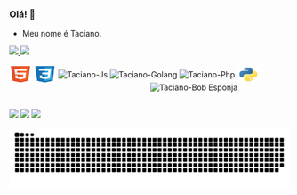 ### Olá! 👋

- Meu nome é Taciano.

<div>
  <a href="https://github.com/Taciano06">
  <img height="180em" src="https://github-readme-stats.vercel.app/api?username=Taciano06&show_icons=true&theme=dark&include_all_commits=true&count_private=true"/>
  <img height="180em" src="https://github-readme-stats.vercel.app/api/top-langs/?username=Taciano06&layout=compact&langs_count=7&theme=dark"/>
</div>
  
<div style="display: inline-block;"><br>
  <img align="center" alt="Taciano-HTML" height="30" width="40" src="https://raw.githubusercontent.com/devicons/devicon/master/icons/html5/html5-original.svg">
  <img align="center" alt="Taciano-CSS" height="30" width="40" src="https://raw.githubusercontent.com/devicons/devicon/master/icons/css3/css3-original.svg">
  <img align="center" alt="Taciano-Js" height="30" width="40"  src="https://cdn.jsdelivr.net/gh/devicons/devicon/icons/javascript/javascript-original.svg">
  <img align="center" alt="Taciano-Golang" height="30" width="40"   
src="https://cdn.jsdelivr.net/gh/devicons/devicon/icons/go/go-original.svg">
  <img align="center" alt="Taciano-Php" height="30" width="40"   
src="https://cdn.jsdelivr.net/gh/devicons/devicon/icons/php/php-original.svg">
  <img align="center" alt="Taciano-Python" height="30" width="40" src="https://raw.githubusercontent.com/devicons/devicon/master/icons/python/python-original.svg">
  <img align="right" width="250px" alt="Taciano-Bob Esponja" src="https://i.pinimg.com/originals/6b/79/c6/6b79c669d80bfd842bb9b0991937030d.gif">
</div>

 ##
  
<div> 
  
  <a href="https://www.instagram.com/_taciano.santos/" target="_blank"><img src="https://img.shields.io/badge/-Instagram-%23E4405F?style=for-the-badge&logo=instagram&logoColor=white" target="_blank"></a>
 <a href="" target="_blank"><img src="https://img.shields.io/badge/Discord-7289DA?style=for-the-badge&logo=discord&logoColor=white" target="_blank"></a> 
  <a href="https://www.linkedin.com/in/taciano-da-hora-90b257214/" target="_blank"><img src="https://img.shields.io/badge/-LinkedIn-%230077B5?style=for-the-badge&logo=linkedin&logoColor=white" target="_blank"></a> 
  
  ![Snake animation](https://github.com/Taciano06/Taciano06/blob/output/github-contribution-grid-snake.svg)
 
</div>
